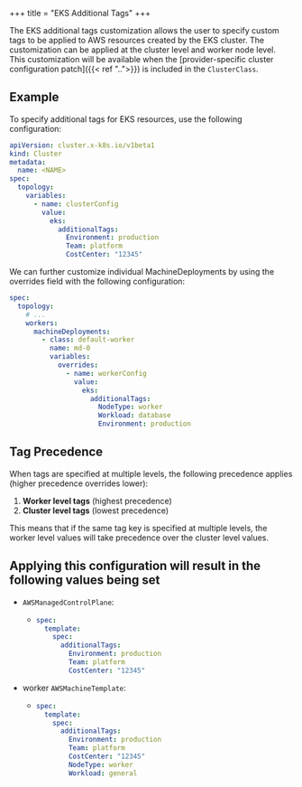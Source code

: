 +++
title = "EKS Additional Tags"
+++

The EKS additional tags customization allows the user to specify custom tags to be applied to AWS resources created by the EKS cluster.
The customization can be applied at the cluster level and worker node level.
This customization will be available when the
[provider-specific cluster configuration patch]({{< ref "..">}}) is included in the `ClusterClass`.

## Example

To specify additional tags for EKS resources, use the following configuration:

```yaml
apiVersion: cluster.x-k8s.io/v1beta1
kind: Cluster
metadata:
  name: <NAME>
spec:
  topology:
    variables:
      - name: clusterConfig
        value:
          eks:
            additionalTags:
              Environment: production
              Team: platform
              CostCenter: "12345"
```

We can further customize individual MachineDeployments by using the overrides field with the following configuration:

```yaml
spec:
  topology:
    # ...
    workers:
      machineDeployments:
        - class: default-worker
          name: md-0
          variables:
            overrides:
              - name: workerConfig
                value:
                  eks:
                    additionalTags:
                      NodeType: worker
                      Workload: database
                      Environment: production
```

## Tag Precedence

When tags are specified at multiple levels, the following precedence applies (higher precedence overrides lower):

1. **Worker level tags** (highest precedence)
2. **Cluster level tags** (lowest precedence)

This means that if the same tag key is specified at multiple levels, the worker level values will take precedence over the cluster level values.

## Applying this configuration will result in the following values being set

- `AWSManagedControlPlane`:

  - ```yaml
    spec:
      template:
        spec:
          additionalTags:
            Environment: production
            Team: platform
            CostCenter: "12345"
    ```

- worker `AWSMachineTemplate`:

  - ```yaml
    spec:
      template:
        spec:
          additionalTags:
            Environment: production
            Team: platform
            CostCenter: "12345"
            NodeType: worker
            Workload: general
    ```
